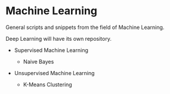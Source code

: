 # Machine Learning

General scripts and snippets from the field of Machine Learning.

Deep Learning will have its own repository.


- Supervised Machine Learning
    - Naive Bayes

- Unsupervised Machine Learning
    - K-Means Clustering
